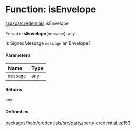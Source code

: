 # Function: isEnvelope

[@dxos/credentials](../modules/dxos_credentials.md).isEnvelope

`Private` **isEnvelope**(`message`): `any`

Is SignedMessage `message` an Envelope?

#### Parameters

| Name | Type |
| :------ | :------ |
| `message` | `any` |

#### Returns

`any`

#### Defined in

[packages/halo/credentials/src/party/party-credential.ts:153](https://github.com/dxos/dxos/blob/db8188dae/packages/halo/credentials/src/party/party-credential.ts#L153)
